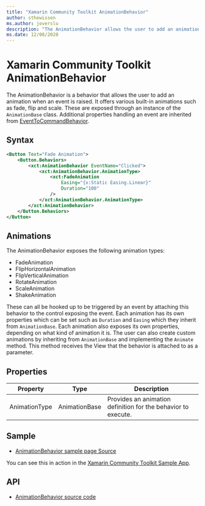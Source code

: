 ```yaml
---
title: "Xamarin Community Toolkit AnimationBehavior"
author: sthewissen
ms.author: joverslu
description: "The AnimationBehavior allows the user to add an animation when an event is raised."
ms.date: 12/08/2020
---
```


# Xamarin Community Toolkit AnimationBehavior

The AnimationBehavior is a behavior that allows the user to add an animation when an event is raised. It offers various built-in animations such as fade, flip and scale. These are exposed through an instance of the `AnimationBase` class. Additional properties handling an event are inherited from [EventToCommandBehavior](eventtocommandbehavior.md).

## Syntax

```xml
<Button Text="Fade Animation">
    <Button.Behaviors>
        <xct:AnimationBehavior EventName="Clicked">
            <xct:AnimationBehavior.AnimationType>
                <xct:FadeAnimation
                    Easing="{x:Static Easing.Linear}"
                    Duration="100"
                />
            </xct:AnimationBehavior.AnimationType>
        </xct:AnimationBehavior>
    </Button.Behaviors>
</Button>
```

## Animations
The AnimationBehavior exposes the following animation types:

- FadeAnimation
- FlipHorizontalAnimation
- FlipVerticalAnimation
- RotateAnimation
- ScaleAnimation
- ShakeAnimation

These can all be hooked up to be triggered by an event by attaching this behavior to the control exposing the event. Each animation has its own properties which can be set such as `Duration` and `Easing` which they inherit from `AnimationBase`. Each animation also exposes its own properties, depending on what kind of animation it is. The user can also create custom animations by inheriting from `AnimationBase` and implementing the `Animate` method. This method receives the View that the behavior is attached to as a parameter.

## Properties

|Property  |Type  |Description  |
|---------|---------|---------|
| AnimationType | AnimationBase | Provides an animation definition for the behavior to execute. |

## Sample

- [AnimationBehavior sample page Source](https://github.com/xamarin/XamarinCommunityToolkit/blob/main/samples/XCT.Sample/Pages/Behaviors/AnimationBehaviorPage.xaml)

You can see this in action in the [Xamarin Community Toolkit Sample App](https://github.com/xamarin/XamarinCommunityToolkit).

## API

* [AnimationBehavior source code](https://github.com/xamarin/XamarinCommunityToolkit/blob/main/src/CommunityToolkit/Xamarin.CommunityToolkit/Behaviors/Animations/AnimationBehavior.shared.cs)
